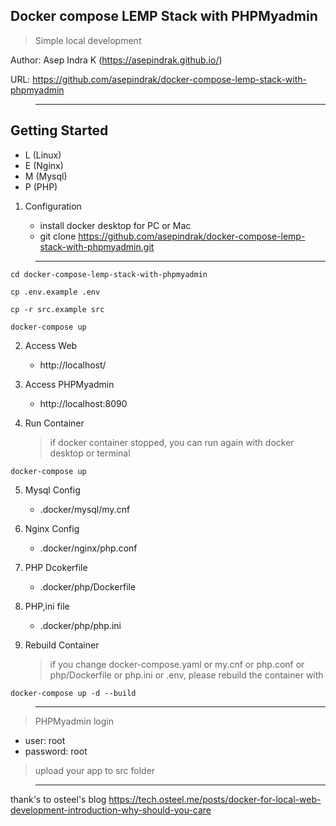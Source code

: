## Docker compose LEMP Stack with PHPMyadmin

> Simple local development

Author: Asep Indra K (https://asepindrak.github.io/)

URL: https://github.com/asepindrak/docker-compose-lemp-stack-with-phpmyadmin

> ---

## Getting Started

- L (Linux)
- E (Nginx)
- M (Mysql)
- P (PHP)

1. Configuration

   - install docker desktop for PC or Mac
   - git clone https://github.com/asepindrak/docker-compose-lemp-stack-with-phpmyadmin.git

> ---

```
cd docker-compose-lemp-stack-with-phpmyadmin
```

```
cp .env.example .env
```

```
cp -r src.example src
```

```
docker-compose up
```

2. Access Web

   - http://localhost/

3. Access PHPMyadmin

   - http://localhost:8090

4. Run Container
   > if docker container stopped, you can run again with docker desktop or terminal

```
docker-compose up
```

5. Mysql Config

   - .docker/mysql/my.cnf

6. Nginx Config

   - .docker/nginx/php.conf

7. PHP Dcokerfile

   - .docker/php/Dockerfile

8. PHP,ini file

   - .docker/php/php.ini

9. Rebuild Container
   > if you change docker-compose.yaml or my.cnf or php.conf or php/Dockerfile or php.ini or .env, please rebuild the container with

```
docker-compose up -d --build
```

> ---

> PHPMyadmin login

- user: root
- password: root

> upload your app to src folder

> ---

thank's to osteel's blog
https://tech.osteel.me/posts/docker-for-local-web-development-introduction-why-should-you-care
